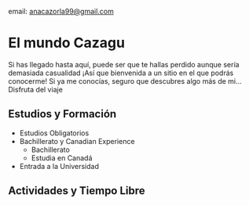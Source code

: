 email: <anacazorla99@gmail.com>

# El mundo Cazagu

Si has llegado hasta aquí, puede ser que te hallas perdido aunque sería demasiada casualidad ¡Así que bienvenida a un sitio en el que podrás conocerme! Si ya me conocías, seguro que descubres algo más de mi... Disfruta del viaje

## Estudios y Formación 

+ Estudios Obligatorios
+ Bachillerato y Canadian Experience
  - Bachillerato
  - Estudia en Canadá
+ Entrada a la Universidad

## Actividades y Tiempo Libre

